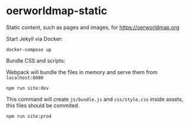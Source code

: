 # oerworldmap-static
Static content, such as pages and images, for https://oerworldmap.org

Start Jekyll via Docker:
```
docker-compose up
```

Bundle CSS and scripts:

Webpack will bundle the files in memory and serve them from `localhost:8080`
```
npm run site:dev
```

This command will create `js/bundle.js` and `css/style.css` inside assets, this files should be commited.
```
npm run site:prod
```
